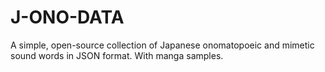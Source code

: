 # J-ONO-DATA

A simple, open-source collection of Japanese onomatopoeic and mimetic sound words in JSON format. With manga samples.
